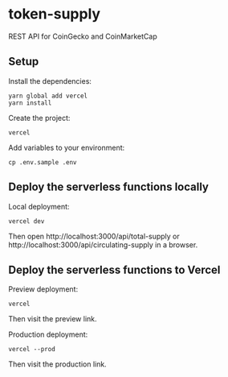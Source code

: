# token-supply

REST API for CoinGecko and CoinMarketCap

## Setup

Install the dependencies:
```
yarn global add vercel
yarn install
```

Create the project:
```
vercel
```

Add variables to your environment:
```
cp .env.sample .env
```

## Deploy the serverless functions locally

Local deployment:
```
vercel dev
```

Then open http://localhost:3000/api/total-supply or http://localhost:3000/api/circulating-supply in a browser.

## Deploy the serverless functions to Vercel

Preview deployment:
```
vercel
```

Then visit the preview link.

Production deployment:
```
vercel --prod
```

Then visit the production link.
